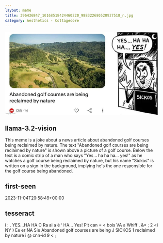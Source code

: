 ```yaml
---
layout: meme
title: 396436847_10168518424460220_988322680520927518_n.jpg
category: Aesthetics - Cottagecore
---
```


<div markdown="0"><a href="396436847_10168518424460220_988322680520927518_n.jpg"><img class="photo" src="396436847_10168518424460220_988322680520927518_n.jpg" /></a>

<h2>llama-3.2-vision</h2>
<p title="Llama-3.2-Vision-11B is a really good model that probably gets the visual details right but doesn't understand literary or media references, and often fails to accurately represent the physical arrangement of objects and the implied relationships between the objects.">This meme is a joke about a news article about abandoned golf courses being reclaimed by nature. The text &quot;Abandoned golf courses are being reclaimed by nature&quot; is shown above a picture of a golf course. Below the text is a comic strip of a man who says &quot;Yes... ha ha ha... yes!&quot; as he watches a golf course being reclaimed by nature, but his name &quot;Sickos&quot; is written on a sign in the background, implying he&#x27;s the one responsible for the golf course being abandoned.</p>

<h2>first-seen</h2>
<p title="Because Git doesn't preserve file modification times, this metadata file contains the file's modification time when it was added to the library.">2023-11-04T20:58:49+00:00</p>

<h2>tesseract</h2>
<p title="Tesseract is often terrible and just gives a lot of nonsense characters, but it used to be the state of the art, and usually it is better at correctly representing text than llama-3.2-vision-11b.">i : . YES...HA HA C Ra ai a é ‘ HA... Yes! Pit can = &lt; bois VA a Whiff , &amp;* ; 2 &lt;i NY ) Ee er NA Sie Abandoned golf courses are being J SICKOS 1 reclaimed by nature i @ cnn-id 9 &lt; ;</p>

</div>


